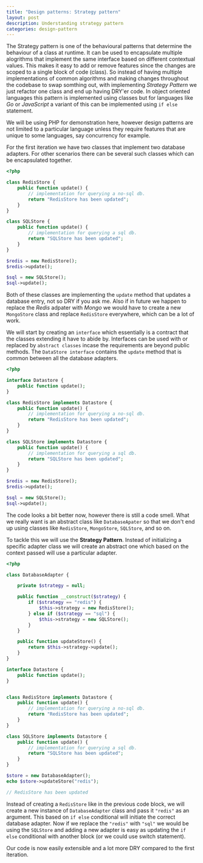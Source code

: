 ```yaml
---
title: "Design patterns: Strategy pattern"
layout: post
description: Understanding strategy pattern
categories: design-pattern
---
```


The Strategy pattern is one of the behavioural patterns that determine the behaviour of a class at runtime. It can be used to encapsulate multiple alogrithms that implement the same interface based on different contextual values. This makes it easy to add or remove features since the changes are scoped to a single block of code (class). So instead of having multiple implementations of common algorithms and making changes throughout the codebase to swap somthing out, with implementing *Strategy Pattern* we just refactor one class and end up having DRY'er code. In object oriented languages this pattern is implemented using classes but for languages like *Go* or *JavaScript* a variant of this can be implemented using `if else` statement.

We will be using PHP for demonstration here, however design patterns are not limited to a particular language unless they require features that are unique to some languages, say concurrency for example.

For the first iteration we have two classes that implement two database adapters. For other scenarios there can be several such classes which can be encapsulated together.

~~~php
<?php

class RedisStore {
    public function update() {
        // implementation for querying a no-sql db.
        return "RedisStore has been updated";
    }
}

class SQLStore {
    public function update() {
        // implementation for querying a sql db.
        return "SQLStore has been updated";
    }
}

$redis = new RedisStore();
$redis->update();

$sql = new SQLStore();
$sql->update();
~~~

Both of these classes are implementing the `update` method that updates a database entry, not so DRY if you ask me. Also if in future we happen to replace the *Redis* adpater with *Mongo* we would have to create a new `MongoStore` class and replace `RedisStore` everywhere, which can be a lot of work.

We will start by creating an `interface` which essentially is a contract that the classes extending it have to abide by. Interfaces can be used with or replaced by `abstract classes` incase the requirements are beyond public methods. The `DataStore interface` contains the `update` method that is common between all the database adapters.

~~~php
<?php

interface Datastore {
    public function update();
}

class RedisStore implements Datastore {
    public function update() {
        // implementation for querying a no-sql db.
        return "RedisStore has been updated";
    }
}

class SQLStore implements Datastore {
    public function update() {
        // implementation for querying a sql db.
        return "SQLStore has been updated";
    }
}

$redis = new RedisStore();
$redis->update();

$sql = new SQLStore();
$sql->update();
~~~

The code looks a bit better now, however there is still a code smell. What we really want is an abstract class like `DatabaseApater` so that we don't end up using classes like `RedisStore`, `MongoStore`, `SQLStore`, and so on.

To tackle this we will use the **Strategy Pattern**. Instead of initializing a specific adapter class we will create an abstract one which based on the context passed will use a particular adapter.

~~~php
<?php

class DatabaseAdapter {

    private $strategy = null;

    public function __construct($strategy) {
        if ($strategy == "redis") {
            $this->strategy = new RedisStore();
        } else if ($strategy == "sql") {
            $this->strategy = new SQLStore();
        }
    }

    public function updateStore() {
        return $this->strategy->update();
    }
}

interface Datastore {
    public function update();
}


class RedisStore implements Datastore {
    public function update() {
        // implementation for querying a no-sql db.
        return "RedisStore has been updated";
    }
}

class SQLStore implements Datastore {
    public function update() {
        // implementation for querying a sql db.
        return "SQLStore has been updated";
    }
}

$store = new DatabaseAdapter();
echo $store->updateStore("redis");

// RedisStore has been updated
~~~

Instead of creating a `RedisStore` like in the previous code block, we will create a new instance of `DatabaseAdapter` class and pass it `"redis"` as an argument. This based on `if else` conditional will initiate the correct database adapter. Now if we replace the `"redis"` with `"sql"` we would be using the `SQLStore` and adding a new adapter is easy as updating the `if else` conditional with another block (or we could use switch statement).

Our code is now easily extensible and a lot more DRY compared to the first iteration.
